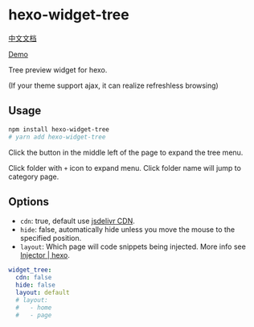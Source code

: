 # hexo-widget-tree

[中文文档](./README.zh.md)

[Demo](https://www.yunyoujun.cn/yun/hexo-widget-tree.html)

Tree preview widget for hexo.

(If your theme support ajax, it can realize refreshless browsing)

## Usage

```sh
npm install hexo-widget-tree
# yarn add hexo-widget-tree
```

Click the button in the middle left of the page to expand the tree menu.

Click folder with `+` icon to expand menu. Click folder name will jump to category page.

## Options

- `cdn`: true, default use [jsdelivr CDN](https://cdn.jsdelivr.net/npm/hexo-widget-tree).
- `hide`: false, automatically hide unless you move the mouse to the specified position.
- `layout`: Which page will code snippets being injected. More info see [Injector | hexo](https://hexo.io/api/injector.html#to-lt-string-gt).

```yaml
widget_tree:
  cdn: false
  hide: false
  layout: default
  # layout:
  #   - home
  #   - page
```
